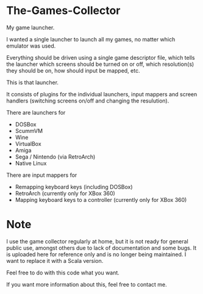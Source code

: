 # The-Games-Collector

My game launcher.

I wanted a single launcher to launch all my games, no matter which emulator was used.

Everything should be driven using a single game descriptor file, which tells the launcher which screens should be turned on or off, which resolution(s) they should be on, how should input be mapped, etc.

This is that launcher.

It consists of plugins for the individual launchers, input mappers and screen handlers (switching screens on/off and changing the resulution).

There are launchers for
- DOSBox
- ScummVM
- Wine
- VirtualBox
- Amiga
- Sega / Nintendo (via RetroArch)
- Native Linux

There are input mappers for
- Remapping keyboard keys (including DOSBox)
- RetroArch (currently only for XBox 360)
- Mapping keyboard keys to a controller (currently only for XBox 360)

# Note
I use the game collector regularly at home, but it is not ready for general public use, amongst others due to lack of documentation and some bugs. It is uploaded here for reference only and is no longer being maintained. I want to replace it with a Scala version.

Feel free to do with this code what you want.

If you want more information about this, feel free to contact me.
